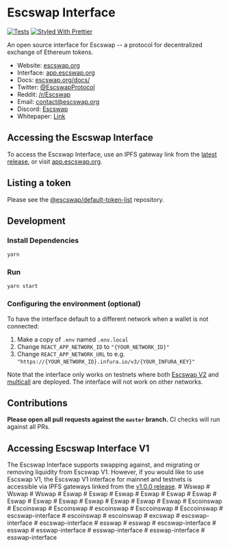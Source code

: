 # Escswap Interface

[![Tests](https://github.com/Escswap/escswap-interface/workflows/Tests/badge.svg)](https://github.com/Escswap/escswap-interface/actions?query=workflow%3ATests)
[![Styled With Prettier](https://img.shields.io/badge/code_style-prettier-ff69b4.svg)](https://prettier.io/)

An open source interface for Escswap -- a protocol for decentralized exchange of Ethereum tokens.

- Website: [escswap.org](https://escswap.org/)
- Interface: [app.escswap.org](https://app.escswap.org)
- Docs: [escswap.org/docs/](https://escswap.org/docs/)
- Twitter: [@EscswapProtocol](https://twitter.com/EscswapProtocol)
- Reddit: [/r/Escswap](https://www.reddit.com/r/Escswap/)
- Email: [contact@escswap.org](mailto:contact@escswap.org)
- Discord: [Escswap](https://discord.gg/Y7TF6QA)
- Whitepaper: [Link](https://hackmd.io/C-DvwDSfSxuh-Gd4WKE_ig)

## Accessing the Escswap Interface

To access the Escswap Interface, use an IPFS gateway link from the
[latest release](https://github.com/Escswap/escswap-interface/releases/latest), 
or visit [app.escswap.org](https://app.escswap.org).

## Listing a token

Please see the
[@escswap/default-token-list](https://github.com/escswap/default-token-list) 
repository.

## Development

### Install Dependencies

```bash
yarn
```

### Run

```bash
yarn start
```

### Configuring the environment (optional)

To have the interface default to a different network when a wallet is not connected:

1. Make a copy of `.env` named `.env.local`
2. Change `REACT_APP_NETWORK_ID` to `"{YOUR_NETWORK_ID}"`
3. Change `REACT_APP_NETWORK_URL` to e.g. `"https://{YOUR_NETWORK_ID}.infura.io/v3/{YOUR_INFURA_KEY}"` 

Note that the interface only works on testnets where both 
[Escswap V2](https://escswap.org/docs/v2/smart-contracts/factory/) and 
[multicall](https://github.com/makerdao/multicall) are deployed.
The interface will not work on other networks.

## Contributions

**Please open all pull requests against the `master` branch.** 
CI checks will run against all PRs.

## Accessing Escswap Interface V1

The Escswap Interface supports swapping against, and migrating or removing liquidity from Escswap V1. However,
if you would like to use Escswap V1, the Escswap V1 interface for mainnet and testnets is accessible via IPFS gateways 
linked from the [v1.0.0 release](https://github.com/Escswap/escswap-interface/releases/tag/v1.0.0).
#   W s w a p 
 
 #   W s w a p 
 
 #   W s w a p 
 
 #   E s w a p 
 
 #   E s w a p 
 
 #   E s w a p 
 
 #   E s w a p 
 
 #   E s w a p 
 
 #   E s w a p 
 
 # Eswap
#   E s w a p 
 
 #   E s w a p 
 
 #   E s w a p 
 
 #   E s w a p 
 
 #   E s w a p 
 
 #   E s w a p 
 
 #   E s c o i n s w a p 
 
 #   E s c o i n s w a p 
 
 #   E s c o i n s w a p 
 
 #   e s c o i n s w a p 
 
 #   E s c c o i n s w a p 
 
 #   E s c c o i n s w a p 
 
 #   e s c s w a p - i n t e r f a c e 
 
 #   e s c o i n s w a p 
 
 #   e s c o i n s w a p 
 
 #   e x c s w a p 
 
 #   e s c s w a p - i n t e r f a c e 
 
 #   e s c s w a p - i n t e r f a c e  
 #   e s s w a p  
 #   e s s w a p  
 #   e s c s w a p - i n t e r f a c e  
 #   e s s w a p  
 #   e s s w a p - i n t e r f a c e  
 #   e s s w a p - i n t e r f a c e  
 #   e s s w a p - i n t e r f a c e  
 #   e s s w a p - i n t e r f a c e  
 